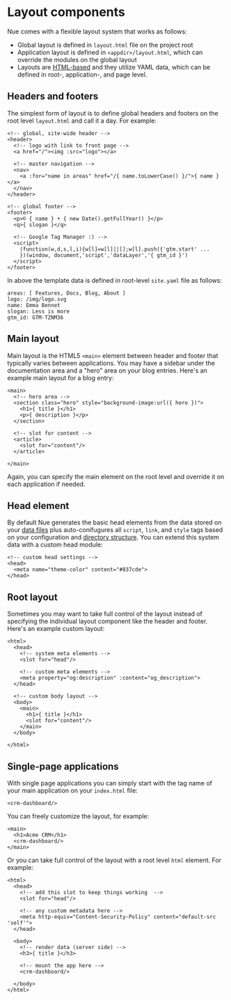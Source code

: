 
# Layout components
Nue comes with a flexible layout system that works as follows:

- Global layout is defined in `layout.html` file on the project root
- Application layout is defined in `<appdir>/layout.html`, which can override the modules on the global layout
- Layouts are [HTML-based](../reference/template-syntax.html) and they utilize YAML data, which can be defined in root-, application-, and page level.



## Headers and footers
The simplest form of layout is to define global headers and footers on the root level `layout.html` and call it a day. For example:

```
<!-- global, site-wide header -->
<header>
  <!-- logo with link to front page -->
  <a href="/"><img :src="logo"></a>

  <!-- master navigation -->
  <nav>
    <a :for="name in areas" href="/{ name.toLowerCase() }/">{ name }</a>
  </nav>
</header>

<!-- global footer -->
<footer>
  <p>© { name } • { new Date().getFullYear() }</p>
  <q>{ slogan }</q>

  <!-- Google Tag Manager :) -->
  <script>
    (function(w,d,s,l,i){w[l]=w[l]||[];w[l].push({'gtm.start' ...
    })(window, document,'script','dataLayer','{ gtm_id }')
  </script>
</footer>
```

In above the template data is defined in root-level `site.yaml` file as follows:

```
areas: [ Features, Docs, Blog, About ]
logo: /img/logo.svg
name: Emma Bennet
slogan: Less is more
gtm_id: GTM-TZNM36
```


## Main layout
Main layout is the HTML5 `<main>` element between header and footer that typically varies between applications. You may have a sidebar under the documentation area and a "hero" area on your blog entries. Here's an example main layout for a blog entry:

```
<main>
  <!-- hero area -->
  <section class="hero" style="background-image:url({ hero })">
    <h1>{ title }</h1>
    <p>{ description }</p>
  </section>

  <!-- slot for content -->
  <article>
    <slot for="content"/>
  </article>

</main>
```

Again, you can specify the main element on the root level and override it on each application if needed.


## Head element
By default Nue generates the basic head elements from the data stored on your [data files](seo-and-metadata) plus auto-conifugures all `script`, `link`, and `style` tags based on your configuration and [directory structure](files-and-directories). You can extend this system data with a custom head module:

```
<!-- custom head settings -->
<head>
  <meta name="theme-color" content="#837cde">
</head>
```


## Root layout
Sometimes you may want to take full control of the layout instead of specifying the individual layout component like the header and footer. Here's an example custom layout:


```
<html>
  <head>
    <!-- system meta elements -->
    <slot for="head"/>

    <!-- custom meta elements -->
    <meta property="og:description" :content="og_description">
  </head>

  <!-- custom body layout -->
  <body>
    <main>
      <h1>{ title }</h1>
      <slot for="content"/>
    </main>
  </body>

</html>
```


## Single-page applications
With single page applications you can simply start with the tag name of your main application on your `index.html` file:

```
<crm-dashboard/>
```

You can freely customize the layout, for example:

```
<main>
  <h1>Acme CRM</h1>
  <crm-dashboard/>
</main>
```

Or you can take full control of the layout with a root level `html` element. For example:

```
<html>
  <head>
    <!-- add this slot to keep things working  -->
    <slot for="head"/>

    <!-- any custom metadata here -->
    <meta http-equiv="Content-Security-Policy" content="default-src 'self'">
  </head>

  <body>
    <!-- render data (server side) -->
    <h3>{ title }</h3>

    <!-- mount the app here -->
    <crm-dashboard/>

  </body>
</html>
```










